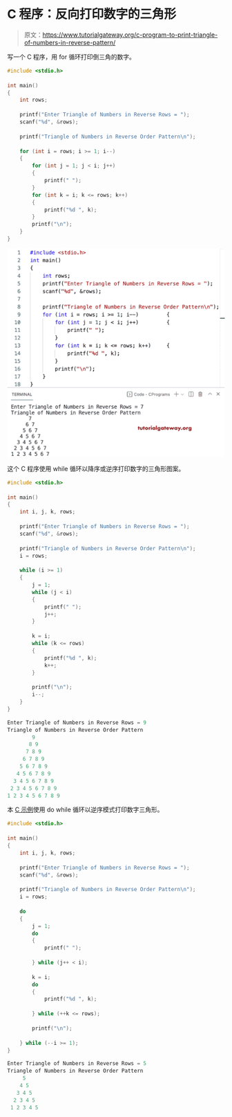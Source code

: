 # C 程序：反向打印数字的三角形

> 原文：<https://www.tutorialgateway.org/c-program-to-print-triangle-of-numbers-in-reverse-pattern/>

写一个 C 程序，用 for 循环打印倒三角的数字。

```c
#include <stdio.h>

int main()
{
	int rows;

	printf("Enter Triangle of Numbers in Reverse Rows = ");
	scanf("%d", &rows);

	printf("Triangle of Numbers in Reverse Order Pattern\n");

	for (int i = rows; i >= 1; i--)
	{
		for (int j = 1; j < i; j++)
		{
			printf(" ");
		}
		for (int k = i; k <= rows; k++)
		{
			printf("%d ", k);
		}
		printf("\n");
	}
}
```

![C Program to Print Triangle of Numbers in Reverse Pattern](img/6ee1ef3363a352b2163e3478ea2d6ec0.png)

这个 C 程序使用 while 循环以降序或逆序打印数字的三角形图案。

```c
#include <stdio.h>

int main()
{
	int i, j, k, rows;

	printf("Enter Triangle of Numbers in Reverse Rows = ");
	scanf("%d", &rows);

	printf("Triangle of Numbers in Reverse Order Pattern\n");
	i = rows;

	while (i >= 1)
	{
		j = 1;
		while (j < i)
		{
			printf(" ");
			j++;
		}

		k = i;
		while (k <= rows)
		{
			printf("%d ", k);
			k++;
		}

		printf("\n");
		i--;
	}
}
```

```c
Enter Triangle of Numbers in Reverse Rows = 9
Triangle of Numbers in Reverse Order Pattern
        9 
       8 9 
      7 8 9 
     6 7 8 9 
    5 6 7 8 9 
   4 5 6 7 8 9 
  3 4 5 6 7 8 9 
 2 3 4 5 6 7 8 9 
1 2 3 4 5 6 7 8 9 
```

本 [C 示例](https://www.tutorialgateway.org/c-programming-examples/)使用 do while 循环以逆序模式打印数字三角形。

```c
#include <stdio.h>

int main()
{
	int i, j, k, rows;

	printf("Enter Triangle of Numbers in Reverse Rows = ");
	scanf("%d", &rows);

	printf("Triangle of Numbers in Reverse Order Pattern\n");
	i = rows;

	do
	{
		j = 1;
		do
		{
			printf(" ");

		} while (j++ < i);

		k = i;
		do
		{
			printf("%d ", k);

		} while (++k <= rows);

		printf("\n");

	} while (--i >= 1);
}
```

```c
Enter Triangle of Numbers in Reverse Rows = 5
Triangle of Numbers in Reverse Order Pattern
     5 
    4 5 
   3 4 5 
  2 3 4 5 
 1 2 3 4 5 
```